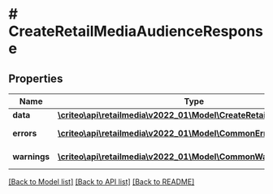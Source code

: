 # # CreateRetailMediaAudienceResponse

## Properties

Name | Type | Description | Notes
------------ | ------------- | ------------- | -------------
**data** | [**\criteo\api\retailmedia\v2022_01\Model\CreateRetailMediaAudience**](CreateRetailMediaAudience.md) |  | [optional]
**errors** | [**\criteo\api\retailmedia\v2022_01\Model\CommonError[]**](CommonError.md) | errors | [optional] [readonly]
**warnings** | [**\criteo\api\retailmedia\v2022_01\Model\CommonWarning[]**](CommonWarning.md) | warnings | [optional] [readonly]

[[Back to Model list]](../../README.md#models) [[Back to API list]](../../README.md#endpoints) [[Back to README]](../../README.md)
